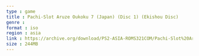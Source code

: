 ```yaml
---
type : game
title : Pachi-Slot Aruze Oukoku 7 (Japan) (Disc 1) (Ekishou Disc)
genre : 
format : iso
region : asia
link : https://archive.org/download/PS2-ASIA-ROMS321COM/Pachi-Slot%20Aruze%20Oukoku%207%20%28Japan%29%20%28Disc%201%29%20%28Ekishou%20Disc%29.7z
size : 244MB
---
```

